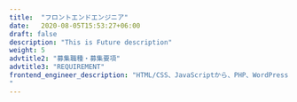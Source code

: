 ```yaml
---
title:  "フロントエンドエンジニア"
date:   2020-08-05T15:53:27+06:00
draft: false
description: "This is Future description"
weight: 5
advtitle2: "募集職種・募集要項"
advtitle3: "REQUIREMENT"
frontend_engineer_description: "HTML/CSS、JavaScriptから、PHP、WordPressなどの関連技術も使いこなすことができるフロントエンドエンジニアを募集しています。
"
---
```

